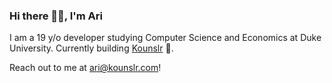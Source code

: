 ### Hi there 🙋‍♂️, I'm Ari
I am a 19 y/o developer studying Computer Science and Economics at Duke University. Currently building [Kounslr](https://github.com/Kounslr) 🚀.

Reach out to me at [ari@kounslr.com](ari@kounslr.com)!

<!-- [![Ari's GitHub stats](https://github-readme-stats.vercel.app/api?username=ari-dixit)](https://github.com/anuraghazra/github-readme-stats) -->
